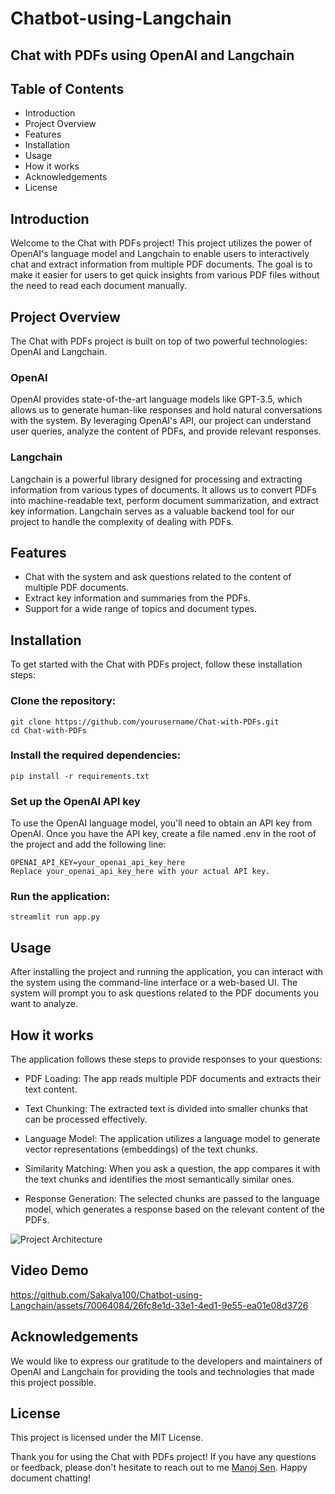 # Chatbot-using-Langchain

## Chat with PDFs using OpenAI and Langchain


## Table of Contents
- Introduction
- Project Overview
- Features
- Installation
- Usage
- How it works
- Acknowledgements
- License

## Introduction
Welcome to the Chat with PDFs project! This project utilizes the power of OpenAI's language model and Langchain to enable users to interactively chat and extract information from multiple PDF documents. The goal is to make it easier for users to get quick insights from various PDF files without the need to read each document manually.

## Project Overview
The Chat with PDFs project is built on top of two powerful technologies: OpenAI and Langchain.

### OpenAI
OpenAI provides state-of-the-art language models like GPT-3.5, which allows us to generate human-like responses and hold natural conversations with the system. By leveraging OpenAI's API, our project can understand user queries, analyze the content of PDFs, and provide relevant responses.

### Langchain
Langchain is a powerful library designed for processing and extracting information from various types of documents. It allows us to convert PDFs into machine-readable text, perform document summarization, and extract key information. Langchain serves as a valuable backend tool for our project to handle the complexity of dealing with PDFs.

## Features
- Chat with the system and ask questions related to the content of multiple PDF documents.
- Extract key information and summaries from the PDFs.
- Support for a wide range of topics and document types.

## Installation
To get started with the Chat with PDFs project, follow these installation steps:

### Clone the repository:
```
git clone https://github.com/yourusername/Chat-with-PDFs.git
cd Chat-with-PDFs
```
### Install the required dependencies:
```
pip install -r requirements.txt
```
### Set up the OpenAI API key
To use the OpenAI language model, you'll need to obtain an API key from OpenAI. Once you have the API key, create a file named .env in the root of the project and add the following line:
```
OPENAI_API_KEY=your_openai_api_key_here
Replace your_openai_api_key_here with your actual API key.
```

### Run the application:
```
streamlit run app.py
```

## Usage
After installing the project and running the application, you can interact with the system using the command-line interface or a web-based UI. The system will prompt you to ask questions related to the PDF documents you want to analyze.

## How it works
The application follows these steps to provide responses to your questions:

- PDF Loading: The app reads multiple PDF documents and extracts their text content.

- Text Chunking: The extracted text is divided into smaller chunks that can be processed effectively.

- Language Model: The application utilizes a language model to generate vector representations (embeddings) of the text chunks.

- Similarity Matching: When you ask a question, the app compares it with the text chunks and identifies the most semantically similar ones.

- Response Generation: The selected chunks are passed to the language model, which generates a response based on the relevant content of the PDFs.

![Project Architecture](https://github.com/Sakalya100/Chatbot-using-Langchain/assets/70064084/ef84a6ae-63c1-41d7-8cf0-78c2c7e9447f)


## Video Demo
https://github.com/Sakalya100/Chatbot-using-Langchain/assets/70064084/26fc8e1d-33e1-4ed1-9e55-ea01e08d3726


## Acknowledgements
We would like to express our gratitude to the developers and maintainers of OpenAI and Langchain for providing the tools and technologies that made this project possible.

## License
This project is licensed under the MIT License.

Thank you for using the Chat with PDFs project! If you have any questions or feedback, please don't hesitate to reach out to me [Manoj Sen](https://github.com/Manoj-Sen). Happy document chatting!


